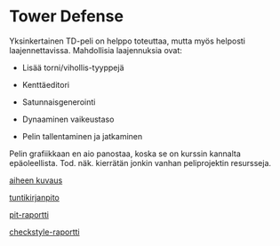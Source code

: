 # Tower Defense

Yksinkertainen TD-peli on helppo toteuttaa, mutta myös helposti laajennettavissa.
Mahdollisia laajennuksia ovat:

 * Lisää torni/vihollis-tyyppejä

 * Kenttäeditori

 * Satunnaisgenerointi

 * Dynaaminen vaikeustaso

 * Pelin tallentaminen ja jatkaminen

Pelin grafiikkaan en aio panostaa, koska se on kurssin kannalta epäoleellista. Tod. näk. kierrätän jonkin vanhan peliprojektin resursseja.

[aiheen kuvaus](dokumentaatio/aiheenKuvausJaRakenne.md)

[tuntikirjanpito](dokumentaatio/tuntikirjanpito.md)

[pit-raportti](https://htmlpreview.github.io/?https://github.com/Chamion/TD/blob/master/dokumentaatio/pit-raportti/201702102007/index.html)

[checkstyle-raportti](https://htmlpreview.github.io/?https://github.com/Chamion/TD/blob/master/dokumentaatio/checkstyle-raportti/checkstyle.html)
